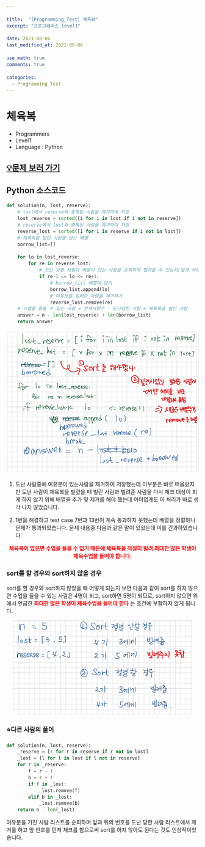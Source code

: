 ```yaml
---

title:  "[Programming_Test] 체육복"
excerpt: "프로그래머스 level1"

date: 2021-08-06
last_modified_at: 2021-08-06

use_math: true
comments: true

categories:
  - Programming Test
---
```


# 체육복
- Programmers
- Level1
- Language : Python




## [💡문제 보러 가기](https://programmers.co.kr/learn/courses/30/lessons/42862)





## Python 소스코드

```python
def solution(n, lost, reserve):
    # lost에서 reserve와 중복된 사람을 제거하여 저장
    lost_reverse = sorted([i for i in lost if i not in reserve])
    # reserve에서 lost와 중복된 사람을 제거하여 저장
    reverse_lost = sorted([i for i in reserve if i not in lost])
    # 체육복을 빌린 사람을 담는 배열
    borrow_list=[]
  
    for lo in lost_reverse:
        for re in reverse_lost:
		    # 도난 당한 사람과 여분이 있는 사람을 순회하며 빌려줄 수 있는지(앞과 뒤에 있는지) 체크
            if re-1 <= lo <= re+1:
                # borrow_list 배열에 담기
                borrow_list.append(lo)
                # 여유분을 빌려준 사람을 제거하기
                reverse_lost.remove(re)
	# 수업을 들을 수 있는 사람 = 전체사람수 - 도난당한 사람 + 체육복을 빌린 사람 
    answer = n - len(lost_reverse) + len(borrow_list)
    return answer
```

<div style="text-align:center"><img src="\assets\images\25_Physical_training_uniform_1.png" alt="25_Physical_training_uniform_1.png" style="zoom:67%;" /></div>

1. 도난 사람중에 여유분이 있는사람을 제거하여 저장했는데 이부분은 바로 떠올랐지만 도난 사람이 체육복을 빌렸을 때 빌린 사람과 빌려준 사람을 다시 체크 대상이 되게 하지 않기 위해 배열을 추가 및 제거를 해야 했는데 어이없게도 이 처리가 바로 생각 나지 않았습니다.

3. 1번을 해결하고 test case 7번과 13번이 계속 통과하지 못했는데 배열을 정렬하니 문제가 통과되었습니다. 문제 내용중 다음과 같은 말이 있었는데 이를 간과하였습니다

<div style="text-align:center"><p style="color:red;font-weight: bold ">체육복이 없으면 수업을 들을 수 없기 때문에 체육복을 적절히 빌려 최대한 많은 학생이 체육수업을 들어야 합니다.</p></div>



### sort를 할 경우와 sort하지 않을 경우

sort를 할 경우와 sort하지 않았을 때 어떻게 되는지 보면 다음과 같이 sort를 하지 않으면 수업을 들을 수 있는 사람은 4명이 되고, sort하면 5명이 되므로, sort하지 않으면 위에서 언급한  <span style="color:red;font-weight: bold "> 최대한 많은 학생이 체육수업을 들어야 한다</span> 는 조건에 부합하지 않게 됩니다.

<div style="text-align:center"><img src="\assets\images\25_Physical_training_uniform_2.png" alt="25_Physical_training_uniform_2.png" style="zoom:67%;" /></div>



### ⭐다른 사람의 풀이

```python
def solution(n, lost, reserve):
    _reserve = [r for r in reserve if r not in lost]
    _lost = [l for l in lost if l not in reserve]
    for r in _reserve:
        f = r - 1
        b = r + 1
        if f in _lost:
            _lost.remove(f)
        elif b in _lost:
            _lost.remove(b)
    return n - len(_lost)
```

여유분을 가진 사람 리스트를 순회하며 앞과 뒤의 번호를 도난 당한 사람 리스트에서 제거를 하고 앞 번호를 먼저 체크를 함으로써 sort를 하지 않아도 된다는 것도 인상적이었습니다.
